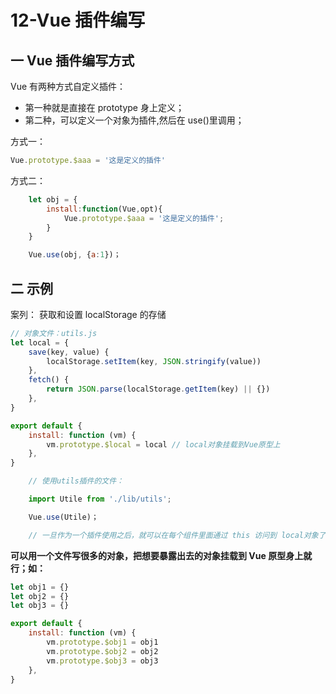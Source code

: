 # 12-Vue 插件编写

## 一 Vue 插件编写方式

Vue 有两种方式自定义插件：

-   第一种就是直接在 prototype 身上定义；
-   第二种，可以定义一个对象为插件,然后在 use()里调用；

方式一：

```js
Vue.prototype.$aaa = '这是定义的插件'
```

方式二：

```js
    let obj = {
        install:function(Vue,opt){
            Vue.prototype.$aaa = '这是定义的插件';
        }
    }

    Vue.use(obj, {a:1})；
```

## 二 示例

案列： 获取和设置 localStorage 的存储

```js
// 对象文件：utils.js
let local = {
    save(key, value) {
        localStorage.setItem(key, JSON.stringify(value))
    },
    fetch() {
        return JSON.parse(localStorage.getItem(key) || {})
    },
}

export default {
    install: function (vm) {
        vm.prototype.$local = local // local对象挂载到Vue原型上
    },
}
```

```js
    // 使用utils插件的文件：

    import Utile from './lib/utils';

    Vue.use(Utile)；

    // 一旦作为一个插件使用之后，就可以在每个组件里面通过 this 访问到 local对象了
```

**可以用一个文件写很多的对象，把想要暴露出去的对象挂载到 Vue 原型身上就行；如：**

```js
let obj1 = {}
let obj2 = {}
let obj3 = {}

export default {
    install: function (vm) {
        vm.prototype.$obj1 = obj1
        vm.prototype.$obj2 = obj2
        vm.prototype.$obj3 = obj3
    },
}
```
